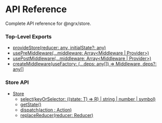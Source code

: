 # API Reference

Complete API reference for @ngrx/store.

### Top-Level Exports

* [provideStore(reducer: any, initialState?: any)](providestore.md)
* [usePreMiddleware(...middleware: Array<Middleware | Provider>)](usepremiddleware.md)
* [usePostMiddleware(...middleware: Array<Middleware | Provider>)](userpostmiddleware.md)
* [createMiddleware(useFactory: (...deps: any[]) => Middleware, deps?: any[]](createMiddleware.md)

### Store API

* [Store](store.md)
  * [select<R>(keyOrSelector: ((state: T) => R) | string | number | symbol)](store.md#select)
  * [getState()](store.md#getstate)
  * [dispatch(action : Action)](store.md#dispatch)
  * [replaceReducer<V>(reducer: Reducer<V>)](store.md#replaceReducer)
